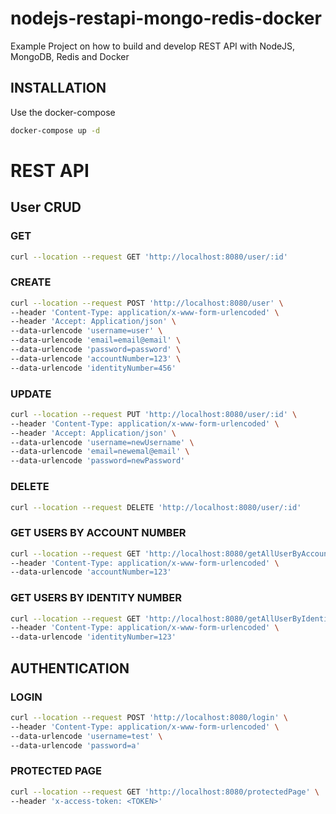 # nodejs-restapi-mongo-redis-docker

Example Project on how to build and develop REST API with NodeJS, MongoDB, Redis and Docker

## INSTALLATION

Use the docker-compose

```bash
docker-compose up -d
```

# REST API

## User CRUD

### GET
```bash
curl --location --request GET 'http://localhost:8080/user/:id'
```

### CREATE
```bash
curl --location --request POST 'http://localhost:8080/user' \
--header 'Content-Type: application/x-www-form-urlencoded' \
--header 'Accept: Application/json' \
--data-urlencode 'username=user' \
--data-urlencode 'email=email@email' \
--data-urlencode 'password=password' \
--data-urlencode 'accountNumber=123' \
--data-urlencode 'identityNumber=456'
```

### UPDATE
```bash
curl --location --request PUT 'http://localhost:8080/user/:id' \
--header 'Content-Type: application/x-www-form-urlencoded' \
--header 'Accept: Application/json' \
--data-urlencode 'username=newUsername' \
--data-urlencode 'email=newemal@email' \
--data-urlencode 'password=newPassword'
```

### DELETE
```bash
curl --location --request DELETE 'http://localhost:8080/user/:id'
```

### GET USERS BY ACCOUNT NUMBER
```bash
curl --location --request GET 'http://localhost:8080/getAllUserByAccountNumber' \
--header 'Content-Type: application/x-www-form-urlencoded' \
--data-urlencode 'accountNumber=123'
```

### GET USERS BY IDENTITY NUMBER
```bash
curl --location --request GET 'http://localhost:8080/getAllUserByIdentityNumber' \
--header 'Content-Type: application/x-www-form-urlencoded' \
--data-urlencode 'identityNumber=123'
```

## AUTHENTICATION

### LOGIN
```bash
curl --location --request POST 'http://localhost:8080/login' \
--header 'Content-Type: application/x-www-form-urlencoded' \
--data-urlencode 'username=test' \
--data-urlencode 'password=a'
```

### PROTECTED PAGE
```bash
curl --location --request GET 'http://localhost:8080/protectedPage' \
--header 'x-access-token: <TOKEN>'
```